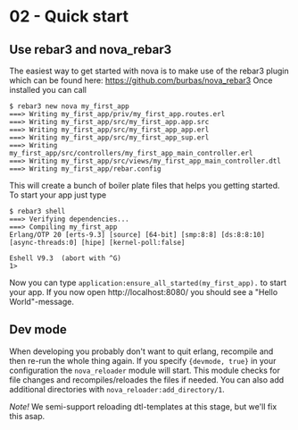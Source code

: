 # 02 - Quick start

## Use rebar3 and nova_rebar3

The easiest way to get started with nova is to make use of the rebar3 plugin which can be found here: https://github.com/burbas/nova_rebar3
Once installed you can call

```
$ rebar3 new nova my_first_app
===> Writing my_first_app/priv/my_first_app.routes.erl
===> Writing my_first_app/src/my_first_app.app.src
===> Writing my_first_app/src/my_first_app_app.erl
===> Writing my_first_app/src/my_first_app_sup.erl
===> Writing my_first_app/src/controllers/my_first_app_main_controller.erl
===> Writing my_first_app/src/views/my_first_app_main_controller.dtl
===> Writing my_first_app/rebar.config
```

This will create a bunch of boiler plate files that helps you getting started. To start your app just type

```
$ rebar3 shell
===> Verifying dependencies...
===> Compiling my_first_app
Erlang/OTP 20 [erts-9.3] [source] [64-bit] [smp:8:8] [ds:8:8:10] [async-threads:0] [hipe] [kernel-poll:false]

Eshell V9.3  (abort with ^G)
1>
```

Now you can type `application:ensure_all_started(my_first_app).` to start your app. If you now open http://localhost:8080/ you should see a "Hello World"-message.

## Dev mode

When developing you probably don't want to quit erlang, recompile and then re-run the whole thing again. If you specify `{devmode, true}` in your configuration the `nova_reloader` module will start.
This module checks for file changes and recompiles/reloades the files if needed. You can also add additional directories with `nova_reloader:add_directory/1`.

*Note!* We semi-support reloading dtl-templates at this stage, but we'll fix this asap.
